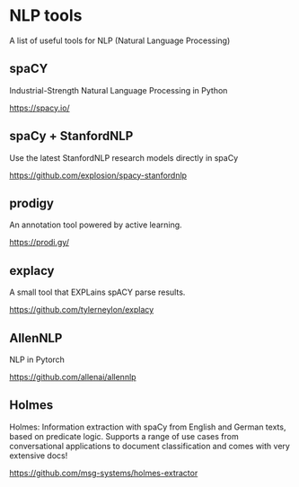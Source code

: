# NLP tools
A list of useful tools for NLP (Natural Language Processing)

## spaCY
Industrial-Strength Natural Language Processing in Python

https://spacy.io/


## spaCy + StanfordNLP
Use the latest StanfordNLP research models directly in spaCy

https://github.com/explosion/spacy-stanfordnlp
 
## prodigy
An annotation tool powered by active learning.

https://prodi.gy/

## explacy
A small tool that EXPLains spACY parse results. 

https://github.com/tylerneylon/explacy

## AllenNLP
NLP in Pytorch

https://github.com/allenai/allennlp


## Holmes
Holmes: Information extraction with spaCy from English and German texts, based on predicate logic. Supports a range of use cases from conversational applications to document classification and comes with very extensive docs!

https://github.com/msg-systems/holmes-extractor
